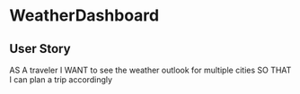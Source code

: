 # WeatherDashboard
## User Story
AS A traveler
I WANT to see the weather outlook for multiple cities
SO THAT I can plan a trip accordingly


